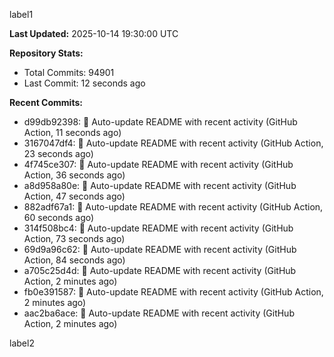 
label1 
<!-- ACTIVITY_START -->
**Last Updated:** 2025-10-14 19:30:00 UTC

**Repository Stats:**
- Total Commits: 94901
- Last Commit: 12 seconds ago

**Recent Commits:**
- d99db92398: 🤖 Auto-update README with recent activity (GitHub Action, 11 seconds ago)
- 3167047df4: 🤖 Auto-update README with recent activity (GitHub Action, 23 seconds ago)
- 4f745ce307: 🤖 Auto-update README with recent activity (GitHub Action, 36 seconds ago)
- a8d958a80e: 🤖 Auto-update README with recent activity (GitHub Action, 47 seconds ago)
- 882adf67a1: 🤖 Auto-update README with recent activity (GitHub Action, 60 seconds ago)
- 314f508bc4: 🤖 Auto-update README with recent activity (GitHub Action, 73 seconds ago)
- 69d9a96c62: 🤖 Auto-update README with recent activity (GitHub Action, 84 seconds ago)
- a705c25d4d: 🤖 Auto-update README with recent activity (GitHub Action, 2 minutes ago)
- fb0e391587: 🤖 Auto-update README with recent activity (GitHub Action, 2 minutes ago)
- aac2ba6ace: 🤖 Auto-update README with recent activity (GitHub Action, 2 minutes ago)
<!-- ACTIVITY_END -->

label2
